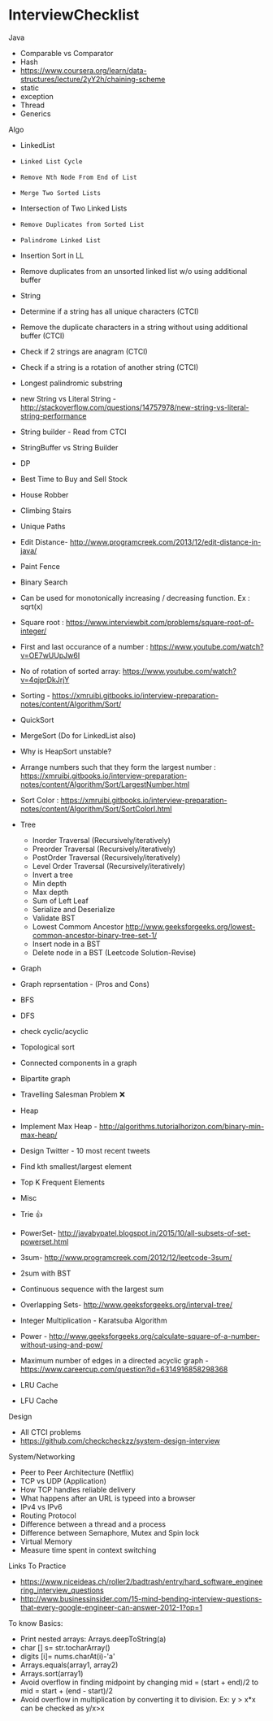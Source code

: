 # InterviewChecklist
 Java
 - Comparable vs Comparator
 - Hash
  - https://www.coursera.org/learn/data-structures/lecture/2yY2h/chaining-scheme
 - static
 - exception
 - Thread
 - Generics


Algo
 - LinkedList
  - 	Linked List Cycle
  - 	Remove Nth Node From End of List
  - 	Merge Two Sorted Lists
  -  Intersection of Two Linked Lists
  - 	Remove Duplicates from Sorted List
  - 	Palindrome Linked List
  -  Insertion Sort in LL
  -  Remove duplicates from an unsorted linked list w/o using additional buffer
  
 - String 
  - Determine if a string has all unique characters (CTCI)
  - Remove the duplicate characters in a string without using additional buffer (CTCI)
  - Check if 2 strings are anagram (CTCI)
  - Check if a string is a rotation of another string (CTCI)
  - Longest palindromic substring
  - new String vs Literal String - http://stackoverflow.com/questions/14757978/new-string-vs-literal-string-performance
  - String builder - Read from CTCI
  - StringBuffer vs String Builder
 
 - DP
  - Best Time to Buy and Sell Stock
  - House Robber
  - Climbing Stairs
  - Unique Paths
  - Edit Distance- http://www.programcreek.com/2013/12/edit-distance-in-java/
  - Paint Fence
  
 - Binary Search
  - Can be used for monotonically increasing / decreasing function. Ex : sqrt(x)
  - Square root : https://www.interviewbit.com/problems/square-root-of-integer/
  - First and last occurance of a number : https://www.youtube.com/watch?v=OE7wUUpJw6I
  - No of rotation of sorted array: https://www.youtube.com/watch?v=4qjprDkJrjY

 - Sorting - https://xmruibi.gitbooks.io/interview-preparation-notes/content/Algorithm/Sort/
  - QuickSort
  - MergeSort (Do for LinkedList also)
  - Why is HeapSort unstable?
  - Arrange numbers such that they form the largest number : https://xmruibi.gitbooks.io/interview-preparation-notes/content/Algorithm/Sort/LargestNumber.html
  - Sort Color : https://xmruibi.gitbooks.io/interview-preparation-notes/content/Algorithm/Sort/SortColorI.html
 
 - Tree
   - Inorder Traversal (Recursively/iteratively)
   - Preorder Traversal (Recursively/iteratively)
   - PostOrder Traversal (Recursively/iteratively)
   - Level Order Traversal (Recursively/iteratively)
   - Invert a tree
   - Min depth
   - Max depth
   - Sum of Left Leaf
   - Serialize and Deserialize
   - Validate BST
   - Lowest Commom Ancestor http://www.geeksforgeeks.org/lowest-common-ancestor-binary-tree-set-1/
   - Insert node in a BST
   - Delete node in a BST  (Leetcode Solution-Revise)
   
 - Graph
  - Graph reprsentation - (Pros and Cons)
  - BFS
  - DFS 
   - check cyclic/acyclic
   - Topological sort
   - Connected components in a graph
   - Bipartite graph
  - Travelling Salesman Problem :x:
  
 - Heap
  - Implement Max Heap - http://algorithms.tutorialhorizon.com/binary-min-max-heap/
  - Design Twitter - 10 most recent tweets
  - Find kth smallest/largest element
  - Top K Frequent Elements
  
 - Misc
  - Trie :+1:
  - PowerSet- http://javabypatel.blogspot.in/2015/10/all-subsets-of-set-powerset.html
  - 3sum- http://www.programcreek.com/2012/12/leetcode-3sum/
  - 2sum with BST
  - Continuous sequence with the largest sum
  - Overlapping Sets- http://www.geeksforgeeks.org/interval-tree/
  - Integer Multiplication - Karatsuba Algorithm
  - Power - http://www.geeksforgeeks.org/calculate-square-of-a-number-without-using-and-pow/
  - Maximum number of edges in a directed acyclic graph - https://www.careercup.com/question?id=6314916858298368
  - LRU Cache
  - LFU Cache

Design
 - All CTCI problems
 - https://github.com/checkcheckzz/system-design-interview

System/Networking
 - Peer to Peer Architecture (Netflix)
 - TCP vs UDP (Application)
 - How TCP handles reliable delivery
 - What happens after an URL is typeed into a browser
 - IPv4 vs IPv6
 - Routing Protocol
 - Difference between a thread and a process
 - Difference between Semaphore, Mutex and Spin lock
 - Virtual Memory
 - Measure time spent in context switching

Links To Practice
 - https://www.niceideas.ch/roller2/badtrash/entry/hard_software_engineering_interview_questions
 - http://www.businessinsider.com/15-mind-bending-interview-questions-that-every-google-engineer-can-answer-2012-1?op=1

To know Basics:
 - Print nested arrays: Arrays.deepToString(a)
 - char [] s= str.tocharArray()
 - digits [i]= nums.charAt(i)-'a'
 - Arrays.equals(array1, array2)
 - Arrays.sort(array1)
 - Avoid overflow in finding midpoint by changing mid = (start + end)/2 to mid = start + (end - start)/2
 - Avoid overflow in multiplication by converting it to division. Ex: y > x*x can be checked as y/x>x

